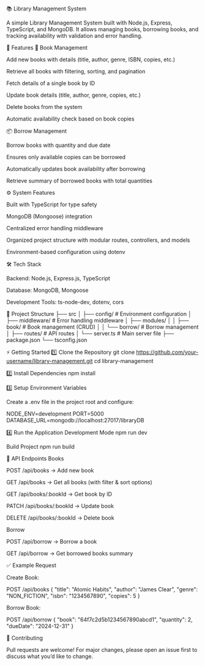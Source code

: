 📚 Library Management System

A simple Library Management System built with Node.js, Express, TypeScript, and MongoDB.
It allows managing books, borrowing books, and tracking availability with validation and error handling.

🚀 Features
📖 Book Management

Add new books with details (title, author, genre, ISBN, copies, etc.)

Retrieve all books with filtering, sorting, and pagination

Fetch details of a single book by ID

Update book details (title, author, genre, copies, etc.)

Delete books from the system

Automatic availability check based on book copies

📦 Borrow Management

Borrow books with quantity and due date

Ensures only available copies can be borrowed

Automatically updates book availability after borrowing

Retrieve summary of borrowed books with total quantities

⚙️ System Features

Built with TypeScript for type safety

MongoDB (Mongoose) integration

Centralized error handling middleware

Organized project structure with modular routes, controllers, and models

Environment-based configuration using dotenv

🛠️ Tech Stack

Backend: Node.js, Express.js, TypeScript

Database: MongoDB, Mongoose

Development Tools: ts-node-dev, dotenv, cors

📂 Project Structure
├── src
│   ├── config/        # Environment configuration
│   ├── middleware/    # Error handling middleware
│   ├── modules/
│   │   ├── book/      # Book management (CRUD)
│   │   └── borrow/    # Borrow management
│   ├── routes/        # API routes
│   └── server.ts      # Main server file
├── package.json
└── tsconfig.json

⚡ Getting Started
1️⃣ Clone the Repository
git clone https://github.com/your-username/library-management.git
cd library-management

2️⃣ Install Dependencies
npm install

3️⃣ Setup Environment Variables

Create a .env file in the project root and configure:

NODE_ENV=development
PORT=5000
DATABASE_URL=mongodb://localhost:27017/libraryDB

4️⃣ Run the Application
Development Mode
npm run dev

Build Project
npm run build

📡 API Endpoints
Books

POST /api/books → Add new book

GET /api/books → Get all books (with filter & sort options)

GET /api/books/:bookId → Get book by ID

PATCH /api/books/:bookId → Update book

DELETE /api/books/:bookId → Delete book

Borrow

POST /api/borrow → Borrow a book

GET /api/borrow → Get borrowed books summary

✅ Example Request

Create Book:

POST /api/books
{
  "title": "Atomic Habits",
  "author": "James Clear",
  "genre": "NON_FICTION",
  "isbn": "1234567890",
  "copies": 5
}


Borrow Book:

POST /api/borrow
{
  "book": "64f7c2d5b1234567890abcd1",
  "quantity": 2,
  "dueDate": "2024-12-31"
}

🤝 Contributing

Pull requests are welcome! For major changes, please open an issue first to discuss what you’d like to change.

